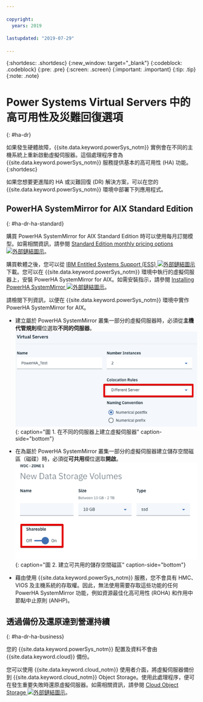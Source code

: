 ```yaml
---

copyright:
  years: 2019

lastupdated: "2019-07-29"

---
```


{:shortdesc: .shortdesc}
{:new_window: target="_blank"}
{:codeblock: .codeblock}
{:pre: .pre}
{:screen: .screen}
{:important: .important}
{:tip: .tip}
{:note: .note}

# Power Systems Virtual Servers 中的高可用性及災難回復選項
{: #ha-dr}

如果發生硬體故障，{{site.data.keyword.powerSys_notm}} 實例會在不同的主機系統上重新啟動虛擬伺服器。這個處理程序會為 {{site.data.keyword.powerSys_notm}} 服務提供基本的高可用性 (HA) 功能。
{:shortdesc}

如果您想要更進階的 HA 或災難回復 (DR) 解決方案，可以在您的 {{site.data.keyword.powerSys_notm}} 環境中部署下列應用程式。

## PowerHA SystemMirror for AIX Standard Edition
{: #ha-dr-ha-standard}

購買 PowerHA SystemMirror for AIX Standard Edition 時可以使用每月訂閱模型。如需相關資訊，請參閱 [Standard Edition monthly pricing options ![外部鏈結圖示](../icons/launch-glyph.svg "外部鏈結圖示")](https://www.ibm.com/common/ssi/ShowDoc.wss?docURL=/common/ssi/rep_ca/8/897/ENUS219-288/index.html)。

購買軟體之後，您可以從 [IBM Entitled Systems Support (ESS) ![外部鏈結圖示](../icons/launch-glyph.svg "外部鏈結圖示")](http://www.ibm.com/eserver/ess) 下載。您可以在 {{site.data.keyword.powerSys_notm}} 環境中執行的虛擬伺服器上，安裝 PowerHA SystemMirror for AIX。如需安裝指示，請參閱 [Installing PowerHA SystemMirror ![外部鏈結圖示](../icons/launch-glyph.svg "外部鏈結圖示")](https://www.ibm.com/support/knowledgecenter/SSPHQG_7.2/install/ha_install.html)。

請檢閱下列資訊，以便在 {{site.data.keyword.powerSys_notm}} 環境中實作 PowerHA SystemMirror for AIX。

* 建立屬於 PowerHA SystemMirror 叢集一部分的虛擬伺服器時，必須從**主機代管規則**欄位選取**不同的伺服器**。
![顯示主機代管規則欄位](/images/hadr2.png "顯示主機代管規則欄位"){: caption="圖 1. 在不同的伺服器上建立虛擬伺服器" caption-side="bottom"}

* 在為屬於 PowerHA SystemMirror 叢集一部分的虛擬伺服器建立儲存空間磁區（磁碟）時，必須從**可共用**欄位選取**開啟**。
![顯示可共用規則欄位](/images/hadr1.png "顯示可共用欄位"){: caption="圖 2. 建立可共用的儲存空間磁區" caption-side="bottom"}

* 藉由使用 {{site.data.keyword.powerSys_notm}} 服務，您不會具有 HMC、VIOS 及主機系統的存取權。因此，無法使用需要存取這些功能的任何 PowerHA SystemMirror 功能，例如資源最佳化高可用性 (ROHA) 和作用中節點中止原則 (ANHP)。

<!--* When you deploy PowerHA SystemMirror, you must verify that the Service IP address is defined as a private IP address. This Service IP address can be accessed by another {{site.data.keyword.powerSys_notm}} instance or from other {{site.data.keyword.cloud}} applications. You cannot use a public IP address because it cannot be moved from one interface to another interface within a virtual server or across different virtual servers. -->

<!--When you deploy PowerHA SystemMirror for AIX Enterprise Edition clusters in the {{site.data.keyword.powerSys_notm}} environment, you can only use the Geographic Logical Volume Manager (GLVM) functions. You cannot use storage mirroring functions that are part of PowerHA SystemMirror for AIX Enterprise Edition because you do not have access to the subsystem storage in the {{site.data.keyword.powerSys_notm}} environment. For more information, see [Geographic Logical Volume Manager ![External link icon](../icons/launch-glyph.svg "External link icon")](https://www.ibm.com/support/knowledgecenter/SSPHQG_7.2/glvm/ha_glvm_kick.html).
{:note}
[Enterprise Edition monthly pricing options ![External link icon](../icons/launch-glyph.svg "External link icon")](https://www.ibm.com/common/ssi/cgi-bin/ssialias?infotype=AN&subtype=CA&htmlfid=897/ENUS219-286) -->

## 透過備份及還原達到營運持續
{: #ha-dr-ha-business}

您的 {{site.data.keyword.powerSys_notm}} 配置及資料不會由 {{site.data.keyword.cloud}} 備份。

您可以使用 {{site.data.keyword.cloud_notm}} 使用者介面，將虛擬伺服器備份到 {{site.data.keyword.cloud_notm}} Object Storage。使用此處理程序，便可在發生重要失敗時還原虛擬伺服器。如需相關資訊，請參閱 [Cloud Object Storage ![外部鏈結圖示](../icons/launch-glyph.svg "外部鏈結圖示")](/docs/services/cloud-object-storage?topic=cloud-object-storage-getting-started)。
